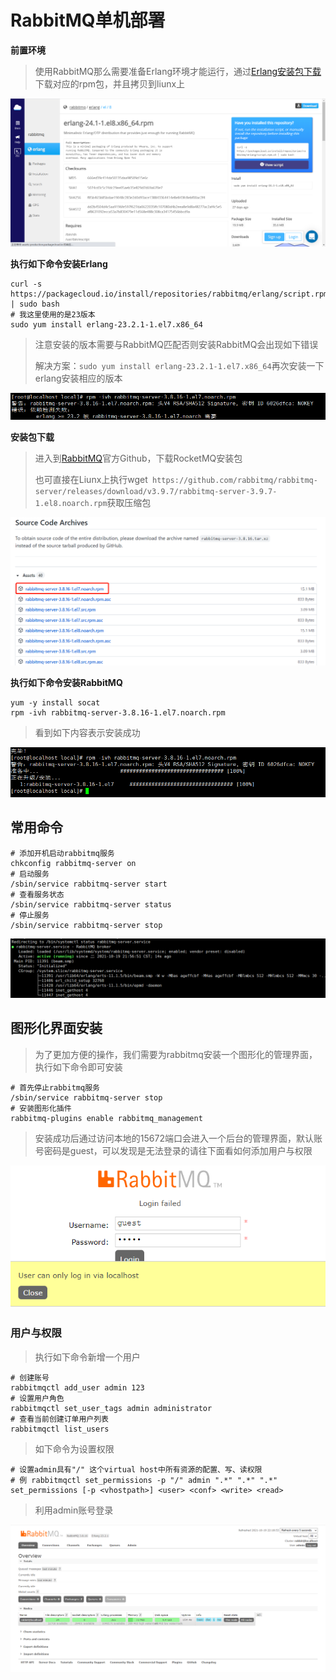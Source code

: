 # RabbitMQ单机部署

**前置环境**

> 使用RabbitMQ那么需要准备Erlang环境才能运行，通过[Erlang安装包下载](https://packagecloud.io/rabbitmq/erlang/packages/el/8/erlang-24.1-1.el8.x86_64.rpm)下载对应的rpm包，并且拷贝到liunx上

![image-20211019210407310](./images/image-20211019210407310.png)

**执行如下命令安装Erlang**

~~~shell
curl -s https://packagecloud.io/install/repositories/rabbitmq/erlang/script.rpm.sh | sudo bash
# 我这里使用的是23版本
sudo yum install erlang-23.2.1-1.el7.x86_64
~~~

> 注意安装的版本需要与RabbitMQ匹配否则安装RabbitMQ会出现如下错误
>
> 解决方案：`sudo yum install erlang-23.2.1-1.el7.x86_64`再次安装一下erlang安装相应的版本

![image-20211019213955439](./images/image-20211019213955439.png)

**安装包下载**

> 进入到[RabbitMQ](https://github.com/rabbitmq/rabbitmq-server)官方Github，下载RocketMQ安装包
>
> 也可直接在Liunx上执行wget` https://github.com/rabbitmq/rabbitmq-server/releases/download/v3.9.7/rabbitmq-server-3.9.7-1.el8.noarch.rpm`获取压缩包

![](./images/image-20211019204617320.png)

**执行如下命令安装RabbitMQ**

~~~shell
yum -y install socat
rpm -ivh rabbitmq-server-3.8.16-1.el7.noarch.rpm 
~~~

> 看到如下内容表示安装成功

![image-20211019213835639](./images/image-20211019213835639.png)

## 常用命令

~~~shell
# 添加开机启动rabbitmq服务
chkconfig rabbitmq-server on
# 启动服务
/sbin/service rabbitmq-server start
# 查看服务状态
/sbin/service rabbitmq-server status
# 停止服务
/sbin/service rabbitmq-server stop
~~~

![image-20211019215722438](./images/image-20211019215722438.png)

## 图形化界面安装

> 为了更加方便的操作，我们需要为rabbitmq安装一个图形化的管理界面，执行如下命令即可安装

~~~shell
# 首先停止rabbitmq服务
/sbin/service rabbitmq-server stop
# 安装图形化插件
rabbitmq-plugins enable rabbitmq_management
~~~

> 安装成功后通过访问本地的15672端口会进入一个后台的管理界面，默认账号密码是guest，可以发现是无法登录的请往下面看如何添加用户与权限

![image-20211019220649499](./images/image-20211019220649499.png)

### 用户与权限

> 执行如下命令新增一个用户

~~~shell
# 创建账号
rabbitmqctl add_user admin 123
# 设置用户角色
rabbitmqctl set_user_tags admin administrator
# 查看当前创建订单用户列表
rabbitmqctl list_users
~~~

> 如下命令为设置权限

~~~shell
# 设置admin具有"/" 这个virtual host中所有资源的配置、写、读权限
# 例 rabbitmqctl set_permissions -p "/" admin ".*" ".*" ".*"
set_permissions [-p <vhostpath>] <user> <conf> <write> <read>
~~~

> 利用admin账号登录

![image-20211019221904579](./images/image-20211019221904579.png)